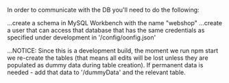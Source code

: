 In order to communicate with the DB you'll need to do the following:

 ...create a schema in MySQL Workbench with the name "webshop"
 ...create a user that can access that database that has the same credentials as specified under development in '/config/oonfig.json'

...NOTICE:
Since this is a development build, the moment we run npm start we re-create the tables
(that means all edits will be lost unless they are populated as dummy data during table creation).
If permanent data is needed - add that data to '/dummyData' and the relevant table.


